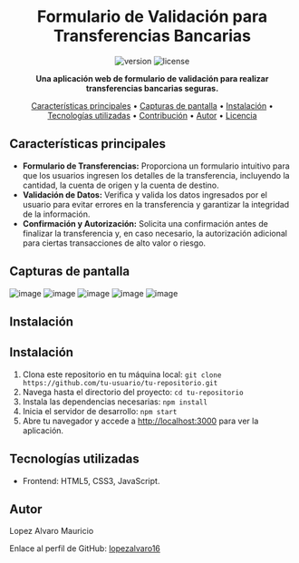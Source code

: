 <h1 align="center">Formulario de Validación para Transferencias Bancarias</h1>

<p align="center">
  <img src="https://img.shields.io/badge/version-v1.0-blue" alt="version">
  <img src="https://img.shields.io/badge/license-MIT-green" alt="license">
</p>

<p align="center">
  <strong>Una aplicación web de formulario de validación para realizar transferencias bancarias seguras.</strong>
</p>

<p align="center">
  <a href="#características-principales">Características principales</a> •
  <a href="#capturas-de-pantalla">Capturas de pantalla</a> •
  <a href="#instalación">Instalación</a> •
  <a href="#tecnologías-utilizadas">Tecnologías utilizadas</a> •
  <a href="#contribución">Contribución</a> •
  <a href="#autor">Autor</a> •
  <a href="#licencia">Licencia</a>
</p>

## Características principales

- **Formulario de Transferencias:** Proporciona un formulario intuitivo para que los usuarios ingresen los detalles de la transferencia, incluyendo la cantidad, la cuenta de origen y la cuenta de destino.
- **Validación de Datos:** Verifica y valida los datos ingresados por el usuario para evitar errores en la transferencia y garantizar la integridad de la información.
- **Confirmación y Autorización:** Solicita una confirmación antes de finalizar la transferencia y, en caso necesario, la autorización adicional para ciertas transacciones de alto valor o riesgo.

## Capturas de pantalla
![image](https://github.com/lopezalvaro16/Formulario/assets/68611480/ffcef223-344b-495e-b982-4215c6ae4e58)
![image](https://github.com/lopezalvaro16/Formulario/assets/68611480/da7b6554-a244-4a22-b9de-8132138e31dc)
![image](https://github.com/lopezalvaro16/Formulario/assets/68611480/aa6c4f04-9cfe-4d0f-bd3d-cf20cda94252)
![image](https://github.com/lopezalvaro16/Formulario/assets/68611480/58ac030d-e682-43b8-a1e5-6c32532c4d2e)
![image](https://github.com/lopezalvaro16/Formulario/assets/68611480/d2e3f547-26aa-44a1-be5a-07314fe9bf04)

## Instalación

## Instalación

1. Clona este repositorio en tu máquina local: `git clone https://github.com/tu-usuario/tu-repositorio.git`
2. Navega hasta el directorio del proyecto: `cd tu-repositorio`
3. Instala las dependencias necesarias: `npm install`
4. Inicia el servidor de desarrollo: `npm start`
5. Abre tu navegador y accede a [http://localhost:3000](http://localhost:3000) para ver la aplicación.

## Tecnologías utilizadas

- Frontend: HTML5, CSS3, JavaScript.
## Autor

Lopez Alvaro Mauricio

Enlace al perfil de GitHub: [lopezalvaro16](https://github.com/lopezalvaro16/)
